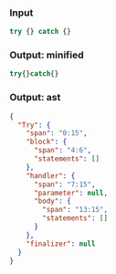 ### Input
```js
try {} catch {}
```

### Output: minified
```js min
try{}catch{}
```

### Output: ast
```json
{
  "Try": {
    "span": "0:15",
    "block": {
      "span": "4:6",
      "statements": []
    },
    "handler": {
      "span": "7:15",
      "parameter": null,
      "body": {
        "span": "13:15",
        "statements": []
      }
    },
    "finalizer": null
  }
}
```
